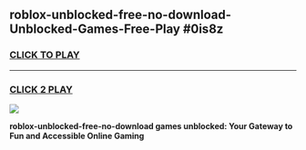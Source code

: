 
## roblox-unblocked-free-no-download-Unblocked-Games-Free-Play #0is8z
<h3>
<a href="https://us.freeplayer.one?title=roblox-unblocked-free-no-download&ref=9M">CLICK TO PLAY</a></h3>
<hr>

<h3>
<a href="https://us.freeplayer.one?title=roblox-unblocked-free-no-download&ref=9M">CLICK 2 PLAY</a>
  
</h3>

<a href="https://us.freeplayer.one?title=roblox-unblocked-free-no-download&ref=9M"><img src="https://clearcache.store/games.png"></a>


**roblox-unblocked-free-no-download games unblocked: Your Gateway to Fun and Accessible Online Gaming**
